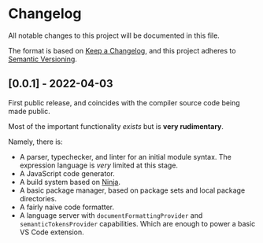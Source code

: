 # Changelog

All notable changes to this project will be documented in this file.

The format is based on [Keep a Changelog](https://keepachangelog.com/en/1.0.0/),
and this project adheres to [Semantic Versioning](https://semver.org/spec/v2.0.0.html).

<!--
## [Unreleased]

### Added
### Changed
### Fixed
### Dependencies

-->

## [0.0.1] - 2022-04-03

First public release, and coincides with the compiler source code being made public.

Most of the important functionality _exists_ but is **very rudimentary**.

Namely, there is:

- A parser, typechecker, and linter for an initial module syntax. The expression language is _very_ limited at this stage.
- A JavaScript code generator.
- A build system based on [Ninja](https://ninja-build.org/).
- A basic package manager, based on package sets and local package directories.
- A fairly naive code formatter.
- A language server with `documentFormattingProvider` and `semanticTokensProvider` capabilities. Which are enough to power a basic VS Code extension.
